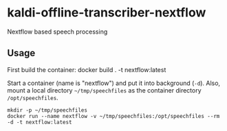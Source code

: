 # kaldi-offline-transcriber-nextflow
Nextflow based speech processing

## Usage
First build the container:
    docker build . -t nextflow:latest

Start a container (name is "nextflow") and put it into background (`-d`). Also, mount a local
directory `~/tmp/speechfiles` as the container directory `/opt/speechfiles`.
  
    mkdir -p ~/tmp/speechfiles
    docker run --name nextflow -v ~/tmp/speechfiles:/opt/speechfiles --rm -d -t nextflow:latest
